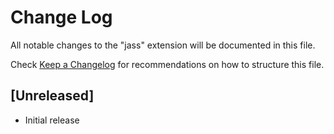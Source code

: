 # Change Log
All notable changes to the "jass" extension will be documented in this file.

Check [Keep a Changelog](http://keepachangelog.com/) for recommendations on how to structure this file.

## [Unreleased]
- Initial release